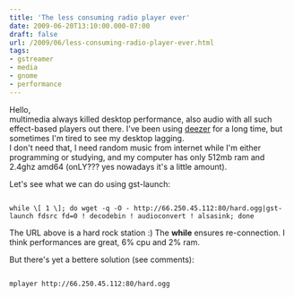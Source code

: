 ```yaml
---
title: 'The less consuming radio player ever'
date: 2009-06-20T13:10:00.000-07:00
draft: false
url: /2009/06/less-consuming-radio-player-ever.html
tags: 
- gstreamer
- media
- gnome
- performance
---
```


Hello,  
multimedia always killed desktop performance, also audio with all such effect-based players out there. I've been using [deezer](http://www.deezer.org) for a long time, but sometimes I'm tired to see my desktop lagging.  
I don't need that, I need random music from internet while I'm either programming or studying, and my computer has only 512mb ram and 2.4ghz amd64 (onLY??? yes nowadays it's a little amount).  
  
Let's see what we can do using gst-launch:  
```
  
while \[ 1 \]; do wget -q -O - http://66.250.45.112:80/hard.ogg|gst-launch fdsrc fd=0 ! decodebin ! audioconvert ! alsasink; done  

```
  
The URL above is a hard rock station :) The **while** ensures re-connection. I think performances are great, 6% cpu and 2% ram.  
  
But there's yet a bettere solution (see comments):  
```
  
mplayer http://66.250.45.112:80/hard.ogg  

```